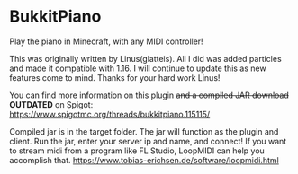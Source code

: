# BukkitPiano
Play the piano in Minecraft, with any MIDI controller!

This was originally written by Linus(glatteis). All I did was added particles and made it compatible with 1.16. I will continue to update this as new features come to mind. Thanks for your hard work Linus!

You can find more information on this plugin ~~and a compiled JAR download~~ __OUTDATED__ on Spigot: https://www.spigotmc.org/threads/bukkitpiano.115115/

Compiled jar is in the target folder. The jar will function as the plugin and client. Run the jar, enter your server ip and name, and connect!
If you want to stream midi from a program like FL Studio, LoopMIDI can help you accomplish that. https://www.tobias-erichsen.de/software/loopmidi.html
